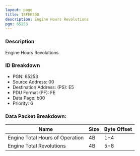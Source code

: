 ```yaml
---
layout: page
title: 18FEE500
description: Engine Hours Revolutions
pgn: 65253
---
```


### Description

Engine Hours Revolutions

### ID Breakdown
* PGN: 65253
* Source Address: 00
* Destination Address: (PS): E5
* PDU Format (PF): FE
* Data Page: b00
* Priority: 6
### Data Packet Breakdown:

| Name | Size | Byte Offset |
| ---- | ---- | ----------- |
| Engine Total Hours of Operation | 4B | 1-4 |
| Engine Total Revolutions | 4B | 5-8 |
